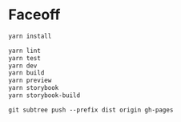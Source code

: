 # Faceoff

```sh
yarn install
```

```sh
yarn lint
yarn test
yarn dev
yarn build
yarn preview
yarn storybook
yarn storybook-build
```

```
git subtree push --prefix dist origin gh-pages
```
